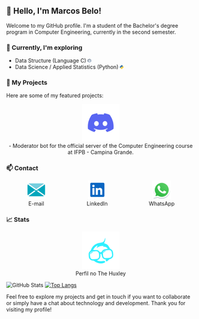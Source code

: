 ## 👋 Hello, I'm Marcos Belo!

Welcome to my GitHub profile. I'm a student of the Bachelor's degree program in Computer Engineering, currently in the second semester.

### 🌱 Currently, I'm exploring

- Data Structure (Language C) <img src="https://raw.githubusercontent.com/marcovins/marcovins/master/icons/c.svg" width="10" height="10" alt="Ícone do discord">
- Data Science / Applied Statistics (Python) <img src="https://raw.githubusercontent.com/marcovins/marcovins/master/icons/python.svg" width="10" height="10" alt="Ícone do discord">

### 🚀 My Projects
Here are some of my featured projects:

<div style="text-align: center;">
  <a href="https://github.com/marcovins/Projeto_Bot_Discord">
    <img src="https://raw.githubusercontent.com/marcovins/marcovins/master/icons/discord.svg" width="100" height="100" alt="Ícone do discord">
  </a>
  <div style="text-align: center;">
    <span>- Moderator bot for the official server of the Computer Engineering course at IFPB - Campina Grande.</span>
  </div>
</div>



### 📫 Contact

<div style="display: flex; justify-content: space-around; align-items: center;">
  <div style="text-align: center;">
    <a href="mailto:marcosbelods@gmail.com">
      <img src="https://raw.githubusercontent.com/marcovins/marcovins/master/icons/email.svg" width="50" height="50" alt="Meu e-mail">
    </a>
    <div style="text-align: center;">
      <span>E-mail</span>
    </div>
  </div>
  <div style="text-align: center;">
    <a href="https://www.linkedin.com/in/marcos-belo-b78775271/">
      <img src="https://raw.githubusercontent.com/marcovins/marcovins/master/icons/linkedin.svg" width="50" height="50" alt="LinkedIn">
    </a>
    <div style="text-align: center;">
      <span>LinkedIn</span>
    </div>
  </div>
  <div style="text-align: center;">
    <a href="https://api.whatsapp.com/send?phone=5583988152350">
      <img src="https://raw.githubusercontent.com/marcovins/marcovins/master/icons/whatsapp.svg" width="50" height="50" alt="WhatsApp">
    </a>
    <div style="text-align: center;">
      <span>WhatsApp</span>
    </div>
  </div>
</div>




### 📈 Stats

<div style="text-align: center;">
  <a href="https://www.thehuxley.com/profile/44467">
    <img src="https://raw.githubusercontent.com/marcovins/marcovins/master/icons/hux.svg" width="100" height="100" alt="Ícone do The Huxley">
  </a>
  <div style="text-align: center;">
    <span>Perfil no The Huxley</span>
  </div>
</div>


![GitHub Stats](https://github-readme-stats.vercel.app/api?username=marcovins&show_icons=true&theme=tokyonight&height=200) [![Top Langs](https://github-readme-stats.vercel.app/api/top-langs/?username=marcovins&theme=tokyonight&layout=donut&height=200)](https://github.com/marcovins/github-readme-stats)




Feel free to explore my projects and get in touch if you want to collaborate or simply have a chat about technology and development. Thank you for visiting my profile!
